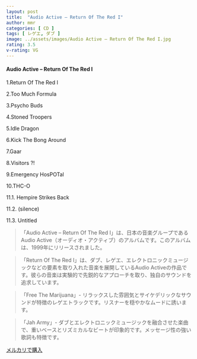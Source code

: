 ```yaml
---
layout: post
title:  "Audio Active – Return Of The Red I"
author: mmr
categories: [ CD ]
tags: [ レゲエ, ダブ ]
image: ../assets/images/Audio Active – Return Of The Red I.jpg
rating: 3.5
v-rating: VG
---
```


#### Audio Active – Return Of The Red I

1.Return Of The Red I

2.Too Much Formula

3.Psycho Buds

4.Stoned Troopers

5.Idle Dragon

6.Kick The Bong Around

7.Gaar

8.Visitors ?!

9.Emergency HosPOTal

10.THC-O

11.1. Hempire Strikes Back

11.2. (silence)

11.3. Untitled

> 「Audio Active – Return Of The Red I」は、日本の音楽グループであるAudio Active（オーディオ・アクティブ）のアルバムです。このアルバムは、1999年にリリースされました。

> 「Return Of The Red I」は、ダブ、レゲエ、エレクトロニックミュージックなどの要素を取り入れた音楽を展開しているAudio Activeの作品です。彼らの音楽は実験的で先鋭的なアプローチを取り、独自のサウンドを追求しています。

> 「Free The Marijuana」- リラックスした雰囲気とサイケデリックなサウンドが特徴のレゲエトラックです。リスナーを穏やかなムードに誘います。

> 「Jah Army」- ダブとエレクトロニックミュージックを融合させた楽曲で、重いベースとリズミカルなビートが印象的です。メッセージ性の強い歌詞も特徴です。

[メルカリで購入](https://jp.mercari.com/item/m49892584045)
